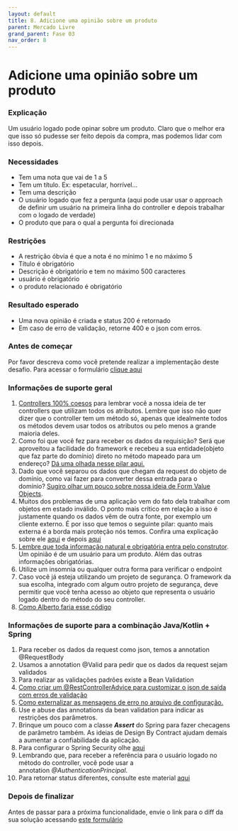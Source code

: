 ```yaml
---
layout: default
title: 8. Adicione uma opinião sobre um produto 
parent: Mercado Livre
grand_parent: Fase 03
nav_order: 8
---
```

# Adicione uma opinião sobre um produto

### Explicação

Um usuário logado pode opinar sobre um produto. Claro que o melhor era que isso só pudesse ser feito depois da compra, mas podemos lidar com isso depois.

### Necessidades

*   Tem uma nota que vai de 1 a 5
*   Tem um título. Ex: espetacular, horrível...
*   Tem uma descrição
*   O usuário logado que fez a pergunta (aqui pode usar usar o approach de definir um usuário na primeira linha do controller e depois trabalhar com o logado de verdade)
*   O produto que para o qual a pergunta foi direcionada

### Restrições

*   A restrição óbvia é que a nota é no mínimo 1 e no máximo 5
*   Título é obrigatório
*   Descrição é obrigatório e tem no máximo 500 caracteres
*   usuário é obrigatório
*   o produto relacionado é obrigatório

### Resultado esperado

*   Uma nova opinião é criada e status 200 é retornado
*   Em caso de erro de validação, retorne 400 e o json com erros.

### Antes de começar

Por favor descreva como você pretende realizar a implementação deste desafio. Para acessar o formulário [clique aqui](https://forms.gle/RkRFup83thjXJudz6)

### **Informações de suporte geral**

1.  [Controllers 100% coesos](https://youtu.be/NNKG2TFctfo) para lembrar você a nossa ideia de ter controllers que utilizam todos os atributos. Lembre que isso não quer dizer que o controller tem um método só, apenas que idealmente todos os métodos devem usar todos os atributos ou pelo menos a grande maioria deles.
2.  Como foi que você fez para receber os dados da requisição? Será que aproveitou a facilidade do framework e recebeu a sua entidade(objeto que faz parte do domínio) direto no método mapeado para um endereço? [Dá uma olhada nesse pilar aqui.](https://youtu.be/AzyHKZwNg1A)
3.  Dado que você separou os dados que chegam da request do objeto de domínio, como vai fazer para converter dessa entrada para o domínio? [Sugiro olhar um pouco sobre nossa ideia de Form Value Objects](https://youtu.be/kzjSxBDQXp8).
4.  Muitos dos problemas de uma aplicação vem do fato dela trabalhar com objetos em estado inválido. O ponto mais crítico em relação a isso é justamente quando os dados vêm de outra fonte, por exemplo um cliente externo. É por isso que temos o seguinte pilar: quanto mais externa é a borda mais proteção nós temos. Confira uma explicação sobre ele [aqui](https://youtu.be/XPXOhvrJT1w) e depois [aqui](https://youtu.be/kkKqo80whqo)
5.  [Lembre que toda informação natural e obrigatória entra pelo construtor](https://youtu.be/NoKjl0xMt6w). Um opinião é de um usuário para um produto. Além das outras informações obrigatórias. 
6.  Utilize um insomnia ou qualquer outra forma para verificar o endpoint
8.  Caso você já esteja utilizando um projeto de segurança. O framework da sua escolha, integrado com algum outro projeto de segurança, deve permitir que você tenha acesso ao objeto que representa o usuário logado dentro do método do seu controller. 
9.  [Como Alberto faria esse código](https://youtu.be/VNDJfWzlwg4)

### Informações de suporte para a combinação Java/Kotlin + Spring​

1.  Para receber os dados da request como json, temos a annotation @RequestBody
2.  Usamos a annotation @Valid para pedir que os dados da request sejam validados
3.  Para realizar as validações padrões existe a Bean Validation
4.  [Como criar um @RestControllerAdvice para customizar o json de saída com erros de validação](https://youtu.be/H6aM-4RaRrE)
5.  [Como externalizar as mensagens de erro no arquivo de configuração.](https://youtu.be/FO4HnZNCvoo)
6.  Use e abuse das annotations da bean validation para indicar as restrições dos parâmetros. 
7.  Brinque um pouco com a classe **_Assert_**​ ​do Spring para fazer checagens de parâmetro também. As ideias de Design By Contract ajudam demais a aumentar a confiabilidade da aplicação.
8.  Para configurar o Spring Security olhe [aqui](https://youtu.be/0I--CLsqC7w)
9.  Lembrando que, para receber a referência para o usuário logado no método do controller, você pode usar a annotation _@AuthenticationPrincipal_​.
10.  Para retornar status diferentes, consulte este material [aqui](https://youtu.be/CWe1yokaPf4)

### Depois de finalizar

Antes de passar para a próxima funcionalidade, envie o link para o diff da sua solução acessando [este formulário](https://forms.gle/KYWYnwxeu1sWcgnn8)
